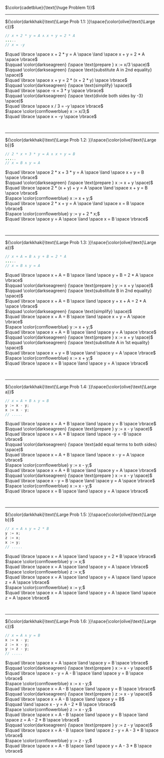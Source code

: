 $\color{cadetblue}{\text{\huge Problem 1}}$

---------------

${\color{darkkhaki}\text{\Large Prob 1.1: }}\space{\color{olive}\text{\Large c}}$

```java
// x + 2 * y = A ∧ x + y = 2 * A
.....
// x = -y
```

$\quad \lbrace \space x + 2 * y = A \space \land \space x + y = 2 * A \space \rbrace$  
$\qquad \color{darkseagreen} (\space \text{prepare } x := x/3 \space)$  
$\qquad \color{darkseagreen} (\space \text{substitute A in 2nd equality} \space)$  
$\quad \lbrace \space x + y = 2 * (x + 2 * y) \space \rbrace$  
$\qquad \color{darkseagreen} (\space \text{simplify} \space)$  
$\quad \lbrace \space -x = 3 * y \space \rbrace$  
$\qquad \color{darkseagreen} (\space \text{divide both sides by -3} \space)$  
$\quad \lbrace \space x / 3 = -y \space \rbrace$  
$\space \color{cornflowerblue} x := x/3;$  
$\quad \lbrace \space x = -y \space \rbrace$  

<br/>

---------------

${\color{darkkhaki}\text{\Large Prob 1.2: }}\space{\color{olive}\text{\Large b}}$

```java
// 2 * x + 3 * y = A ∧ x + y = B
.....
// x = B ∧ y = A
```

$\quad \lbrace \space 2 * x + 3 * y = A \space \land \space  x + y = B \space \rbrace$  
$\qquad \color{darkseagreen} (\space \text{prepare } x := x + y \space)$  
$\quad \lbrace \space 2 * (x + y) + y = A \space \land \space  x + y = B \space \rbrace$  
$\space \color{cornflowerblue} x := x + y;$  
$\quad \lbrace \space 2 * x + y = A \space \land \space  x = B \space \rbrace$  
$\space \color{cornflowerblue} y := y + 2 * x;$  
$\quad \lbrace \space y = A \space \land \space  x = B \space \rbrace$  

<br/>

---------------

${\color{darkkhaki}\text{\Large Prob 1.3: }}\space{\color{olive}\text{\Large a}}$

```java
// x + A = B ∧ y + B = 2 * A
.....
// x = B ∧ y = A
```

$\quad \lbrace \space x + A = B \space \land \space y + B = 2 * A \space \rbrace$  
$\qquad \color{darkseagreen} (\space \text{prepare } y := x + y \space)$  
$\qquad \color{darkseagreen} (\space \text{substitute B in 2nd equality} \space)$  
$\quad \lbrace \space x + A = B \space \land \space y + x + A = 2 * A \space \rbrace$  
$\qquad \color{darkseagreen} (\space \text{simplify} \space)$  
$\quad \lbrace \space x + A = B \space \land \space x + y = A \space \rbrace$  
$\space \color{cornflowerblue} y := x + y;$  
$\quad \lbrace \space x + A = B \space \land \space y = A \space \rbrace$  
$\qquad \color{darkseagreen} (\space \text{prepare } x := x + y \space)$  
$\qquad \color{darkseagreen} (\space \text{substitute A in 1st equality} \space)$  
$\quad \lbrace \space x + y = B \space \land \space y = A \space \rbrace$  
$\space \color{cornflowerblue} x := x + y;$  
$\quad \lbrace \space x = B \space \land \space y = A \space \rbrace$  

<br/>

---------------

${\color{darkkhaki}\text{\Large Prob 1.4: }}\space{\color{olive}\text{\Large a}}$

```java
// x = A + B ∧ y = B
y := x - y; 
x := x - y;
// .....
```

$\quad \lbrace \space x = A + B \space \land \space y = B \space \rbrace$  
$\qquad \color{darkseagreen} (\space \text{prepare } y := x - y \space)$  
$\quad \lbrace \space x = A + B \space \land \space -y = -B \space \rbrace$  
$\qquad \color{darkseagreen} (\space \text{add equal terms to both sides} \space)$  
$\quad \lbrace \space x = A + B \space \land \space x - y = A \space \rbrace$  
$\space \color{cornflowerblue} y := x - y;$  
$\quad \lbrace \space x = A + B \space \land \space y = A \space \rbrace$  
$\qquad \color{darkseagreen} (\space \text{prepare } x := x - y \space)$  
$\quad \lbrace \space x - y = B \space \land \space y = A \space \rbrace$  
$\space \color{cornflowerblue} x := x - y;$  
$\quad \lbrace \space x = B \space \land \space y = A \space \rbrace$  

<br/>

---------------

${\color{darkkhaki}\text{\Large Prob 1.5: }}\space{\color{olive}\text{\Large b}}$

```java
// x = A ∧ y = 2 * B
y := x; 
z := x; 
x := y;
// .....
```

$\quad \lbrace \space x = A \space \land \space y = 2 * B \space \rbrace$  
$\space \color{cornflowerblue} y := x;$  
$\quad \lbrace \space x = A \space \land \space y = A \space \rbrace$  
$\space \color{cornflowerblue} z := x;$  
$\quad \lbrace \space x = A \space \land \space y = A \space \land \space z = A \space \rbrace$  
$\space \color{cornflowerblue} x := y;$  
$\quad \lbrace \space x = A \space \land \space y = A \space \land \space z = A \space \rbrace$  

<br/>

---------------

${\color{darkkhaki}\text{\Large Prob 1.6: }}\space{\color{olive}\text{\Large c}}$

```java
// x = A ∧ y = B
x := x - y; 
z := x - y; 
y := z - y;
// .....
```

$\quad \lbrace \space x = A \space \land \space y = B \space \rbrace$  
$\qquad \color{darkseagreen} (\space \text{prepare } x := x - y \space)$  
$\quad \lbrace \space x - y = A - B \space \land \space y = B \space \rbrace$  
$\space \color{cornflowerblue} x := x - y;$  
$\quad \lbrace \space x = A - B \space \land \space y = B \space \rbrace$  
$\qquad \color{darkseagreen} (\space \text{prepare } z := x - y \space)$  
$\quad \lbrace \space x = A - B \space \land \space y = B$  
$\qquad \land \space x - y = A - 2 * B \space \rbrace$  
$\space \color{cornflowerblue} z := x - y;$  
$\quad \lbrace \space x = A - B \space \land \space y = B \space \land \space z = A - 2 * B \space \rbrace$  
$\qquad \color{darkseagreen} (\space \text{prepare } y := z - y \space)$  
$\quad \lbrace \space x = A - B \space \land \space z - y = A - 3 * B \space \rbrace$  
$\space \color{cornflowerblue} y := z - y;$  
$\quad \lbrace \space x = A - B \space \land \space y = A - 3 * B \space \rbrace$  

<br/>
